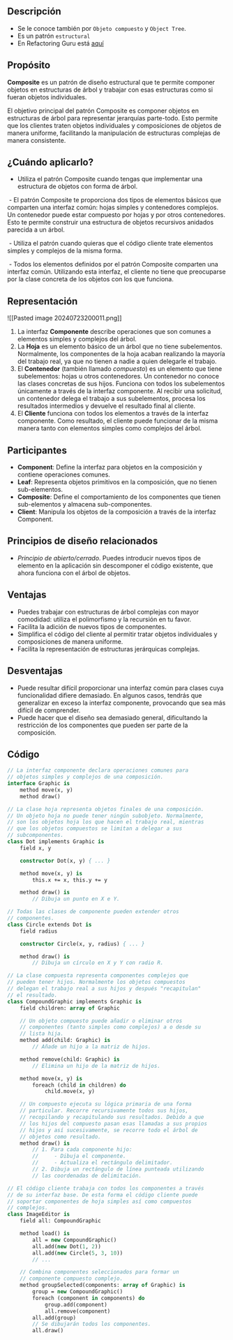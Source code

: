 ## Descripción
- Se le conoce también por `Objeto compuesto` y `Object Tree`.
- Es un patrón `estructural`
- En Refactoring Guru está [aquí](./RefactoringGuru/Composite.mhtml)

## Propósito

**Composite** es un patrón de diseño estructural que te permite componer objetos en estructuras de árbol y trabajar con esas estructuras como si fueran objetos individuales.

El objetivo principal del patrón Composite es componer objetos en estructuras de árbol para representar jerarquías parte-todo. Esto permite que los clientes traten objetos individuales y composiciones de objetos de manera uniforme, facilitando la manipulación de estructuras complejas de manera consistente.
## ¿Cuándo aplicarlo?

- Utiliza el patrón Composite cuando tengas que implementar una estructura de objetos con forma de árbol.

 - El patrón Composite te proporciona dos tipos de elementos básicos que comparten una interfaz común: hojas simples y contenedores complejos. Un contenedor puede estar compuesto por hojas y por otros contenedores. Esto te permite construir una estructura de objetos recursivos anidados parecida a un árbol.

 - Utiliza el patrón cuando quieras que el código cliente trate elementos simples y complejos de la misma forma.

 - Todos los elementos definidos por el patrón Composite comparten una interfaz común. Utilizando esta interfaz, el cliente no tiene que preocuparse por la clase concreta de los objetos con los que funciona.
## Representación

![[Pasted image 20240723200011.png]]

1. La interfaz **Componente** describe operaciones que son comunes a elementos simples y complejos del árbol.
2. La **Hoja** es un elemento básico de un árbol que no tiene subelementos. Normalmente, los componentes de la hoja acaban realizando la mayoría del trabajo real, ya que no tienen a nadie a quien delegarle el trabajo.
3. El **Contenedor** (también llamado _compuesto_) es un elemento que tiene subelementos: hojas u otros contenedores. Un contenedor no conoce las clases concretas de sus hijos. Funciona con todos los subelementos únicamente a través de la interfaz componente. Al recibir una solicitud, un contenedor delega el trabajo a sus subelementos, procesa los resultados intermedios y devuelve el resultado final al cliente.
4. El **Cliente** funciona con todos los elementos a través de la interfaz componente. Como resultado, el cliente puede funcionar de la misma manera tanto con elementos simples como complejos del árbol.
## Participantes

- **Component**: Define la interfaz para objetos en la composición y contiene operaciones comunes.
- **Leaf**: Representa objetos primitivos en la composición, que no tienen sub-elementos.
- **Composite**: Define el comportamiento de los componentes que tienen sub-elementos y almacena sub-componentes.
- **Client**: Manipula los objetos de la composición a través de la interfaz Component.
## Principios de diseño relacionados

- _Principio de abierto/cerrado_. Puedes introducir nuevos tipos de elemento en la aplicación sin descomponer el código existente, que ahora funciona con el árbol de objetos.

## Ventajas

- Puedes trabajar con estructuras de árbol complejas con mayor comodidad: utiliza el polimorfismo y la recursión en tu favor.
- Facilita la adición de nuevos tipos de componentes.
- Simplifica el código del cliente al permitir tratar objetos individuales y composiciones de manera uniforme.
- Facilita la representación de estructuras jerárquicas complejas.
## Desventajas

- Puede resultar difícil proporcionar una interfaz común para clases cuya funcionalidad difiere demasiado. En algunos casos, tendrás que generalizar en exceso la interfaz componente, provocando que sea más difícil de comprender.
- Puede hacer que el diseño sea demasiado general, dificultando la restricción de los componentes que pueden ser parte de la composición.
## Código
``` pascal
// La interfaz componente declara operaciones comunes para
// objetos simples y complejos de una composición.
interface Graphic is
    method move(x, y)
    method draw()

// La clase hoja representa objetos finales de una composición.
// Un objeto hoja no puede tener ningún subobjeto. Normalmente,
// son los objetos hoja los que hacen el trabajo real, mientras
// que los objetos compuestos se limitan a delegar a sus
// subcomponentes.
class Dot implements Graphic is
    field x, y

    constructor Dot(x, y) { ... }

    method move(x, y) is
        this.x += x, this.y += y

    method draw() is
        // Dibuja un punto en X e Y.

// Todas las clases de componente pueden extender otros
// componentes.
class Circle extends Dot is
    field radius

    constructor Circle(x, y, radius) { ... }

    method draw() is
        // Dibuja un círculo en X y Y con radio R.

// La clase compuesta representa componentes complejos que
// pueden tener hijos. Normalmente los objetos compuestos
// delegan el trabajo real a sus hijos y después "recapitulan"
// el resultado.
class CompoundGraphic implements Graphic is
    field children: array of Graphic

    // Un objeto compuesto puede añadir o eliminar otros
    // componentes (tanto simples como complejos) a o desde su
    // lista hija.
    method add(child: Graphic) is
        // Añade un hijo a la matriz de hijos.

    method remove(child: Graphic) is
        // Elimina un hijo de la matriz de hijos.

    method move(x, y) is
        foreach (child in children) do
            child.move(x, y)

    // Un compuesto ejecuta su lógica primaria de una forma
    // particular. Recorre recursivamente todos sus hijos,
    // recopilando y recapitulando sus resultados. Debido a que
    // los hijos del compuesto pasan esas llamadas a sus propios
    // hijos y así sucesivamente, se recorre todo el árbol de
    // objetos como resultado.
    method draw() is
        // 1. Para cada componente hijo:
        //     - Dibuja el componente.
        //     - Actualiza el rectángulo delimitador.
        // 2. Dibuja un rectángulo de línea punteada utilizando
        // las coordenadas de delimitación.

// El código cliente trabaja con todos los componentes a través
// de su interfaz base. De esta forma el código cliente puede
// soportar componentes de hoja simples así como compuestos
// complejos.
class ImageEditor is
    field all: CompoundGraphic

    method load() is
        all = new CompoundGraphic()
        all.add(new Dot(1, 2))
        all.add(new Circle(5, 3, 10))
        // ...

    // Combina componentes seleccionados para formar un
    // componente compuesto complejo.
    method groupSelected(components: array of Graphic) is
        group = new CompoundGraphic()
        foreach (component in components) do
            group.add(component)
            all.remove(component)
        all.add(group)
        // Se dibujarán todos los componentes.
        all.draw()
```